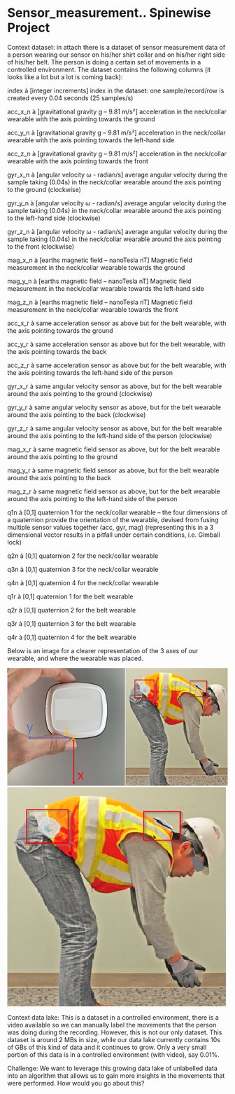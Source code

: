 # Sensor_measurement.. Spinewise Project
Context dataset: in attach there is a dataset of sensor measurement data of a person wearing our sensor on his/her shirt collar and on his/her right side of his/her belt. The person is doing a certain set of movements in a controlled environment. The dataset contains the following columns (it looks like a lot but a lot is coming back):

index à [integer increments] index in the dataset: one sample/record/row is created every 0.04 seconds (25 samples/s)

acc_x_n à [gravitational gravity g – 9.81 m/s²] acceleration in the neck/collar wearable with the axis pointing towards the ground 

acc_y_n à [gravitational gravity g – 9.81 m/s²] acceleration in the neck/collar wearable with the axis pointing towards the left-hand side

acc_z_n à [gravitational gravity g – 9.81 m/s²] acceleration in the neck/collar wearable with the axis pointing towards the front

gyr_x_n à [angular velocity ω - radian/s] average angular velocity during the sample taking (0.04s) in the neck/collar wearable around the axis pointing to the ground (clockwise)

gyr_y_n à [angular velocity ω - radian/s] average angular velocity during the sample taking (0.04s) in the neck/collar wearable around the axis pointing to the left-hand side (clockwise)

gyr_z_n à [angular velocity ω - radian/s] average angular velocity during the sample taking (0.04s) in the neck/collar wearable around the axis pointing to the front (clockwise)

mag_x_n à [earths magnetic field – nanoTesla nT] Magnetic field measurement in the neck/collar wearable towards the ground

mag_y_n à [earths magnetic field – nanoTesla nT] Magnetic field measurement in the neck/collar wearable towards the left-hand side

mag_z_n à [earths magnetic field – nanoTesla nT] Magnetic field measurement in the neck/collar wearable towards the front

acc_x_r à same acceleration sensor as above but for the belt wearable, with the axis pointing towards the ground

acc_y_r à same acceleration sensor as above but for the belt wearable, with the axis pointing towards the back

acc_z_r à same acceleration sensor as above but for the belt wearable, with the axis pointing towards the left-hand side of the person

gyr_x_r à same angular velocity sensor as above, but for the belt wearable around the axis pointing to the ground (clockwise)

gyr_y_r à same angular velocity sensor as above, but for the belt wearable around the axis pointing to the back (clockwise)

gyr_z_r à same angular velocity sensor as above, but for the belt wearable around the axis pointing to the left-hand side of the person (clockwise)

mag_x_r à same magnetic field sensor as above, but for the belt wearable around the axis pointing to the ground

mag_y_r à same magnetic field sensor as above, but for the belt wearable around the axis pointing to the back

mag_z_r à same magnetic field sensor as above, but for the belt wearable around the axis pointing to the left-hand side of the person

q1n à [0,1] quaternion 1 for the neck/collar wearable – the four dimensions of a quaternion provide the orientation of the wearable, devised from fusing multiple sensor values together (acc, gyr, mag) (representing this in a 3 dimensional vector results in a pitfall under certain conditions, i.e. Gimball lock)

q2n à [0,1] quaternion 2 for the neck/collar wearable

q3n à [0,1] quaternion 3 for the neck/collar wearable

q4n à [0,1] quaternion 4 for the neck/collar wearable

q1r à [0,1] quaternion 1 for the belt wearable

q2r à [0,1] quaternion 2 for the belt wearable

q3r à [0,1] quaternion 3 for the belt wearable

q4r à [0,1] quaternion 4 for the belt wearable


Below is an image for a clearer representation of the 3 axes of our wearable, and where the wearable was placed.

![Img](data/img/1.png)
![Img](data/img/2.png) 

Context data lake: This is a dataset in a controlled environment, there is a video available so we can manually label the movements that the person was doing during the recording. However, this is not our only dataset. This dataset is around 2 MBs in size, while our data lake currently contains 10s of GBs of this kind of data and it continues to grow. Only a very small portion of this data is in a controlled environment (with video), say 0.01%.  

Challenge: We want to leverage this growing data lake of unlabelled data into an algorithm that allows us to gain more insights in the movements that were performed. How would you go about this?
